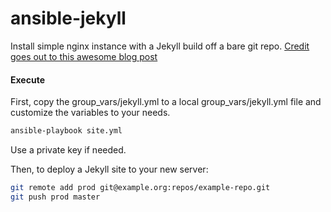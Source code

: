 ansible-jekyll
=============

Install simple nginx instance with a Jekyll build off a bare git repo.
[Credit goes out to this awesome blog post](https://www.digitalocean.com/community/tutorials/how-to-deploy-jekyll-blogs-with-git)

#### Execute

First, copy the group_vars/jekyll.yml to a local group_vars/jekyll.yml file and customize the variables to your needs.

```bash
ansible-playbook site.yml
```

Use a private key if needed.

Then, to deploy a Jekyll site to your new server:

```bash
git remote add prod git@example.org:repos/example-repo.git
git push prod master
```
